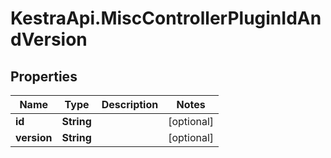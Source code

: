 # KestraApi.MiscControllerPluginIdAndVersion

## Properties

Name | Type | Description | Notes
------------ | ------------- | ------------- | -------------
**id** | **String** |  | [optional] 
**version** | **String** |  | [optional] 


